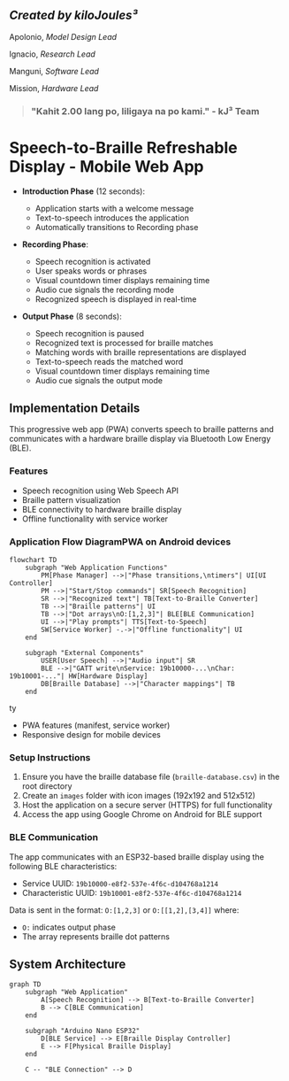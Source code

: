 ## *Created by kiloJoules³*

Apolonio, *Model Design Lead*

Ignacio, *Research Lead*

Manguni, *Software Lead*

Mission, *Hardware Lead*

> ### "Kahit 2.00 lang po, liligaya na po kami." - kJ³ Team

# Speech-to-Braille Refreshable Display - Mobile Web App

   - **Introduction Phase** (12 seconds):
     - Application starts with a welcome message
     - Text-to-speech introduces the application
     - Automatically transitions to Recording phase

   - **Recording Phase**:
     - Speech recognition is activated
     - User speaks words or phrases
     - Visual countdown timer displays remaining time
     - Audio cue signals the recording mode
     - Recognized speech is displayed in real-time

   - **Output Phase** (8 seconds):
     - Speech recognition is paused
     - Recognized text is processed for braille matches
     - Matching words with braille representations are displayed
     - Text-to-speech reads the matched word
     - Visual countdown timer displays remaining time
     - Audio cue signals the output mode

## Implementation Details

This progressive web app (PWA) converts speech to braille patterns and communicates with a hardware braille display via Bluetooth Low Energy (BLE).

### Features

- Speech recognition using Web Speech API
- Braille pattern visualization
- BLE connectivity to hardware braille display
- Offline functionality with service worker
### Application Flow DiagramPWA on Android devices

```mermaid
flowchart TD
    subgraph "Web Application Functions"
        PM[Phase Manager] -->|"Phase transitions,\ntimers"| UI[UI Controller]
        PM -->|"Start/Stop commands"| SR[Speech Recognition]
        SR -->|"Recognized text"| TB[Text-to-Braille Converter]
        TB -->|"Braille patterns"| UI
        TB -->|"Dot arrays\nO:[1,2,3]"| BLE[BLE Communication]
        UI -->|"Play prompts"| TTS[Text-to-Speech]
        SW[Service Worker] -.->|"Offline functionality"| UI
    end
    
    subgraph "External Components"
        USER[User Speech] -->|"Audio input"| SR
        BLE -->|"GATT write\nService: 19b10000-...\nChar: 19b10001-..."| HW[Hardware Display]
        DB[Braille Database] -->|"Character mappings"| TB
    end
```
ty
- PWA features (manifest, service worker)
- Responsive design for mobile devices

### Setup Instructions

1. Ensure you have the braille database file (`braille-database.csv`) in the root directory
2. Create an `images` folder with icon images (192x192 and 512x512)
3. Host the application on a secure server (HTTPS) for full functionality
4. Access the app using Google Chrome on Android for BLE support

### BLE Communication

The app communicates with an ESP32-based braille display using the following BLE characteristics:
- Service UUID: `19b10000-e8f2-537e-4f6c-d104768a1214`
- Characteristic UUID: `19b10001-e8f2-537e-4f6c-d104768a1214`

Data is sent in the format: `O:[1,2,3]` or `O:[[1,2],[3,4]]` where:
- `O:` indicates output phase
- The array represents braille dot patterns
## System Architecture

```mermaid
graph TD
    subgraph "Web Application"
        A[Speech Recognition] --> B[Text-to-Braille Converter]
        B --> C[BLE Communication]
    end
    
    subgraph "Arduino Nano ESP32"
        D[BLE Service] --> E[Braille Display Controller]
        E --> F[Physical Braille Display]
    end
    
    C -- "BLE Connection" --> D
```
